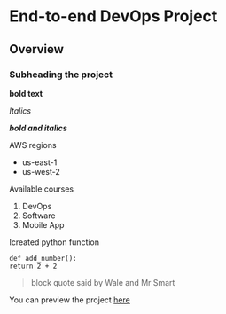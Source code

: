 # End-to-end DevOps Project
## Overview
### Subheading the project

**bold text**

*Italics*

***bold and italics***

AWS regions
- us-east-1
- us-west-2

Available courses
1. DevOps
2. Software
3. Mobile App

Icreated python function
```
def add_number():
return 2 + 2
```

> block quote
> said by Wale
> and Mr Smart

You can preview the project [here](https://tech365.ng 'tech365 website')
